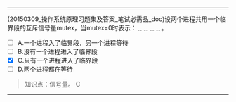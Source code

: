 ---
(20150309_操作系统原理习题集及答案_笔试必需品_doc)设两个进程共用一个临界段的互斥信号量mutex，当mutex=0时表示：﹎﹎﹎﹎。
- [ ] A.一个进程入了临界段，另一个进程等待 
- [ ] B.没有一个进程进入了临界段 
- [x] C.只有一个进程进入了临界段 
- [ ] D.两个进程都在等待

> 知识点：信号量。
> C

---